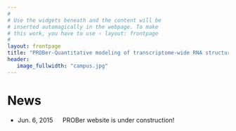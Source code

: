 ```yaml
---
#
# Use the widgets beneath and the content will be
# inserted automagically in the webpage. To make
# this work, you have to use › layout: frontpage
#
layout: frontpage
title: "PROBer-Quantitative modeling of transcriptome-wide RNA structure-probing experiments"
header:
   image_fullwidth: "campus.jpg"   
---
```


# News

* Jun. 6, 2015 &emsp; PROBer website is under construction!

